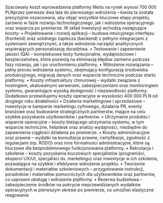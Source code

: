 Szacowany koszt wprowadzenia platformy Metis na rynek wynosi 700 000 PLNprzez
pierwsze dwa lata do pierwszego wdrożenia – kwota ta została precyzyjnie
oszacowana, aby objąć wszystkie kluczowe etapy projektu, zarówno w fazie rozwoju
technologicznego, jak i wdrożenia operacyjnego oraz wsparcia po premierze. W
skład inwestycji wchodzą następujące koszty:
• Projektowanie i rozwój aplikacji – budowa intuicyjnego interfejsu (frontend) oraz
solidnego zaplecza (backend) z pełnymi integracjami z systemami zewnętrznymi, a
także wdrożenie narzędzi analitycznych wspierających personalizację doradztwa.
• Testowanie i zapewnienie jakości (QA) – kompleksowe testy funkcjonalne, wydajnościowe
i bezpieczeństwa, które pozwolą na eliminację błędów zarówno podczas
fazy rozwoju, jak i po uruchomieniu platformy.
• Wdrożenie rozwiązania – pełny proces wdrożenia systemu, obejmujący konfigurację
środowiska produkcyjnego, migrację danych oraz wsparcie techniczne podczas
startu platformy.
• Koszty infrastruktury chmurowej – wydatki związane z hostingiem, skalowalnymi
serwerami, zabezpieczeniami oraz monitoringiem systemu, gwarantujące wysoką
dostępność i niezawodność platformy.
Dodatkowo przewidujemy koszty operacyjne w wysokości 400 000 PLN od
drugiego roku działalności
• Działania marketingowe i sprzedażowe – inwestycje w kampanie marketingu
cyfrowego, działania PR, eventy branżowe oraz budowanie strategicznych partnerstw,
mające na celu szybkie pozyskanie użytkowników i partnerów.
• Utrzymanie produktu i wsparcie operacyjne – koszty bieżącego utrzymania systemu,
w tym wsparcie techniczne, helpdesk oraz analizy wydajności, niezbędne do zapewnienia ciągłości działania po premierze.
• Koszty administracyjne oraz prawne – wydatki na konsultacje prawne, certyfikacje,
zgodność z regulacjami (np. RODO) oraz inne formalności administracyjne, które są
kluczowe dla bezproblemowego funkcjonowania platformy.
• Rekrutacja i szkolenie – koszty pozyskania kluczowych specjalistów (programiści,
eksperci UX/UI, specjaliści ds. marketingu) oraz inwestycje w ich szkolenie, pozwalające
na szybkie i efektywne wdrożenie projektu.
• Tworzenie dokumentacji i materiałów szkoleniowych – przygotowanie instrukcji,
poradników i materiałów pomocniczych dla użytkowników oraz partnerów, co
usprawni obsługę i wdrożenie platformy.
• Rezerwa budżetowa – zabezpieczenie środków na pokrycie nieprzewidzianych
wydatków operacyjnych w pierwszym okresie po premierze, co umożliwi elastyczne
reagowanie
